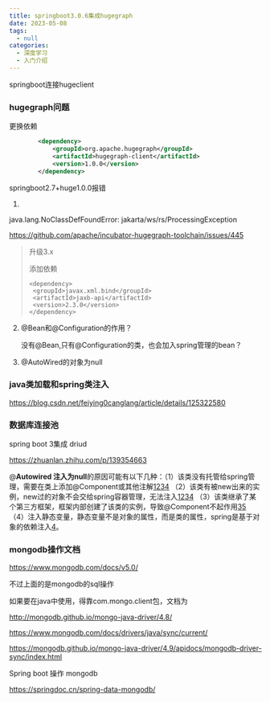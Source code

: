 ```yaml
---
title: springboot3.0.6集成hugegraph
date: 2023-05-08
tags: 
  - null
categories: 
  - 深度学习
  - 入门介绍
---
```




springboot连接hugeclient

### hugegraph问题

更换依赖

~~~xml
        <dependency>
            <groupId>org.apache.hugegraph</groupId>
            <artifactId>hugegraph-client</artifactId>
            <version>1.0.0</version>
        </dependency>
~~~



springboot2.7+huge1.0.0报错

1.

java.lang.NoClassDefFoundError: jakarta/ws/rs/ProcessingException

https://github.com/apache/incubator-hugegraph-toolchain/issues/445

> 升级3.x
>
> 添加依赖
>
> ```
> <dependency>
>  <groupId>javax.xml.bind</groupId>
>  <artifactId>jaxb-api</artifactId>
>  <version>2.3.0</version>
> </dependency>
> ```

2. @Bean和@Configuration的作用？

   没有@Bean,只有@Configuration的类，也会加入spring管理的bean？

3. @AutoWired的对象为null

### java类加载和spring类注入

https://blog.csdn.net/feiying0canglang/article/details/125322580

### 数据库连接池

spring boot 3集成 driud

https://zhuanlan.zhihu.com/p/139354663

@**Autowired 注入为null**的原因可能有以下几种：（1）该类没有托管给spring管理，需要在类上添加@Component或其他注解[1](https://blog.csdn.net/qq_42572245/article/details/116199878)[2](https://blog.csdn.net/huwei2003/article/details/117512114)[3](https://blog.csdn.net/qq_42479528/article/details/120131668)[4](https://www.cnblogs.com/weibanggang/p/11373243.html) （2）该类有被new出来的实例，new过的对象不会交给spring容器管理，无法注入[1](https://blog.csdn.net/qq_42572245/article/details/116199878)[2](https://blog.csdn.net/huwei2003/article/details/117512114)[3](https://blog.csdn.net/qq_42479528/article/details/120131668)[4](https://www.cnblogs.com/weibanggang/p/11373243.html) （3）该类继承了某个第三方框架，框架内部创建了该类的实例，导致@Component不起作用[3](https://blog.csdn.net/qq_42479528/article/details/120131668)[5](https://huaweicloud.csdn.net/63874ef4dacf622b8df8aa2c.html) （4）注入静态变量，静态变量不是对象的属性，而是类的属性，spring是基于对象的依赖注入[4](https://www.cnblogs.com/weibanggang/p/11373243.html)。

### mongodb操作文档

https://www.mongodb.com/docs/v5.0/

不过上面的是mongodb的sql操作

如果要在java中使用，得靠com.mongo.client包，文档为

http://mongodb.github.io/mongo-java-driver/4.8/

https://www.mongodb.com/docs/drivers/java/sync/current/

https://mongodb.github.io/mongo-java-driver/4.9/apidocs/mongodb-driver-sync/index.html

Spring boot 操作 mongodb

https://springdoc.cn/spring-data-mongodb/